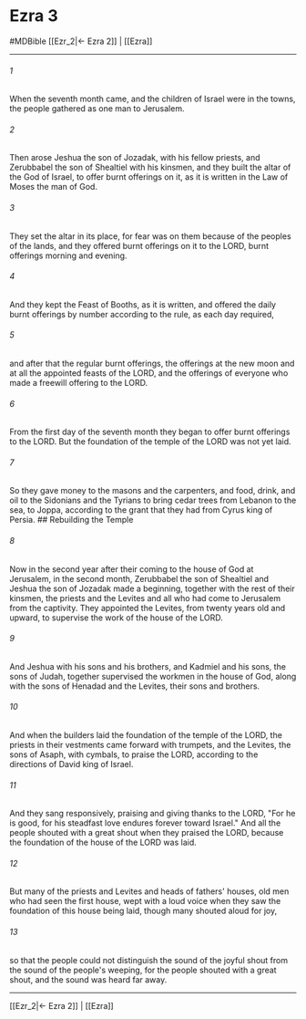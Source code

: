 # Ezra 3
#MDBible
[[Ezr_2|← Ezra 2]] | [[Ezra]]

***

###### 1 
When the seventh month came, and the children of Israel were in the towns, the people gathered as one man to Jerusalem. 

###### 2 
Then arose Jeshua the son of Jozadak, with his fellow priests, and Zerubbabel the son of Shealtiel with his kinsmen, and they built the altar of the God of Israel, to offer burnt offerings on it, as it is written in the Law of Moses the man of God. 

###### 3 
They set the altar in its place, for fear was on them because of the peoples of the lands, and they offered burnt offerings on it to the LORD, burnt offerings morning and evening. 

###### 4 
And they kept the Feast of Booths, as it is written, and offered the daily burnt offerings by number according to the rule, as each day required, 

###### 5 
and after that the regular burnt offerings, the offerings at the new moon and at all the appointed feasts of the LORD, and the offerings of everyone who made a freewill offering to the LORD. 

###### 6 
From the first day of the seventh month they began to offer burnt offerings to the LORD. But the foundation of the temple of the LORD was not yet laid. 

###### 7 
So they gave money to the masons and the carpenters, and food, drink, and oil to the Sidonians and the Tyrians to bring cedar trees from Lebanon to the sea, to Joppa, according to the grant that they had from Cyrus king of Persia. ## Rebuilding the Temple 

###### 8 
Now in the second year after their coming to the house of God at Jerusalem, in the second month, Zerubbabel the son of Shealtiel and Jeshua the son of Jozadak made a beginning, together with the rest of their kinsmen, the priests and the Levites and all who had come to Jerusalem from the captivity. They appointed the Levites, from twenty years old and upward, to supervise the work of the house of the LORD. 

###### 9 
And Jeshua with his sons and his brothers, and Kadmiel and his sons, the sons of Judah, together supervised the workmen in the house of God, along with the sons of Henadad and the Levites, their sons and brothers. 

###### 10 
And when the builders laid the foundation of the temple of the LORD, the priests in their vestments came forward with trumpets, and the Levites, the sons of Asaph, with cymbals, to praise the LORD, according to the directions of David king of Israel. 

###### 11 
And they sang responsively, praising and giving thanks to the LORD, "For he is good, for his steadfast love endures forever toward Israel." And all the people shouted with a great shout when they praised the LORD, because the foundation of the house of the LORD was laid. 

###### 12 
But many of the priests and Levites and heads of fathers' houses, old men who had seen the first house, wept with a loud voice when they saw the foundation of this house being laid, though many shouted aloud for joy, 

###### 13 
so that the people could not distinguish the sound of the joyful shout from the sound of the people's weeping, for the people shouted with a great shout, and the sound was heard far away. 

***

[[Ezr_2|← Ezra 2]] | [[Ezra]]
